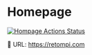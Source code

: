 # Homepage

[![Hompage Actions Status](https://github.com/TomBener/tombener.github.io/workflows/deploy-hugo/badge.svg)](https://github.com/tombener/tombener.github.io/actions)

🔗 URL: https://retompi.com
